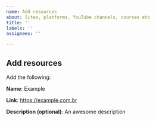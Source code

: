 ```yaml
---
name: Add resources
about: Sites, platforms, YouTube channels, courses etc
title: ''
labels: ''
assignees: ''

---
```


## Add resources

Add the following:

**Name**: Example

**Link**: https://example.com.br

**Description (optional)**: An awesome description
